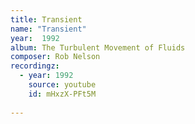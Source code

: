 ```yaml
---
title: Transient
name: "Transient"
year:  1992
album: The Turbulent Movement of Fluids
composer: Rob Nelson
recordingz:
  - year: 1992
    source: youtube
    id: mHxzX-PFt5M
 
---
```



